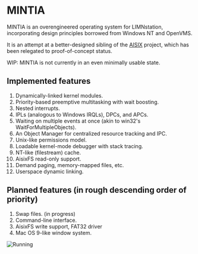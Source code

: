# MINTIA

MINTIA is an overengineered operating system for LIMNstation, incorporating design principles borrowed from Windows NT and OpenVMS.

It is an attempt at a better-designed sibling of the [AISIX](http://github.com/limnarch/aisix) project, which has been relegated to proof-of-concept status.

WIP: MINTIA is not currently in an even minimally usable state.

## Implemented features

1. Dynamically-linked kernel modules.
2. Priority-based preemptive multitasking with wait boosting.
3. Nested interrupts.
4. IPLs (analogous to Windows IRQLs), DPCs, and APCs.
5. Waiting on multiple events at once (akin to win32's WaitForMultipleObjects).
6. An Object Manager for centralized resource tracking and IPC.
7. Unix-like permissions model.
8. Loadable kernel-mode debugger with stack tracing.
9. NT-like (filestream) cache.
10. AisixFS read-only support.
11. Demand paging, memory-mapped files, etc.
12. Userspace dynamic linking.

## Planned features (in rough descending order of priority)

1. Swap files. (in progress)
2. Command-line interface.
3. AisixFS write support, FAT32 driver
4. Mac OS 9-like window system.

![Running](https://i.imgur.com/ITFIXBl.png)
